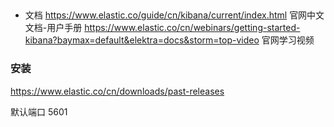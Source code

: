 ## 
- 文档
https://www.elastic.co/guide/cn/kibana/current/index.html 官网中文文档-用户手册
https://www.elastic.co/cn/webinars/getting-started-kibana?baymax=default&elektra=docs&storm=top-video 官网学习视频

### 安装
https://www.elastic.co/cn/downloads/past-releases

默认端口 5601